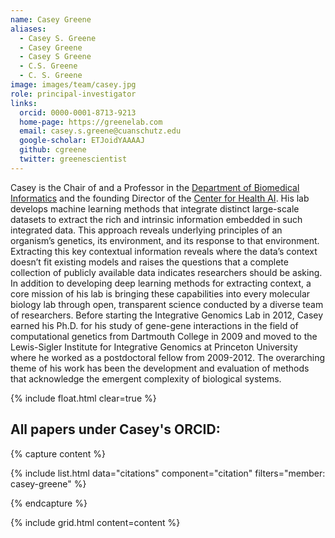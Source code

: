 ```yaml
---
name: Casey Greene
aliases:
  - Casey S. Greene
  - Casey Greene
  - Casey S Greene
  - C.S. Greene
  - C. S. Greene
image: images/team/casey.jpg
role: principal-investigator
links:
  orcid: 0000-0001-8713-9213
  home-page: https://greenelab.com
  email: casey.s.greene@cuanschutz.edu
  google-scholar: ETJoidYAAAAJ
  github: cgreene
  twitter: greenescientist
---
```


Casey is the Chair of and a Professor in the [Department of Biomedical Informatics](https://medschool.cuanschutz.edu/dbmi) and the founding Director of the [Center for Health AI](https://medschool.cuanschutz.edu/ai).
His lab develops machine learning methods that integrate distinct large-scale datasets to extract the rich and intrinsic information embedded in such integrated data.
This approach reveals underlying principles of an organism’s genetics, its environment, and its response to that environment.
Extracting this key contextual information reveals where the data’s context doesn’t fit existing models and raises the questions that a complete collection of publicly available data indicates researchers should be asking.
In addition to developing deep learning methods for extracting context, a core mission of his lab is bringing these capabilities into every molecular biology lab through open, transparent science conducted by a diverse team of researchers.
Before starting the Integrative Genomics Lab in 2012, Casey earned his Ph.D. for his study of gene-gene interactions in the field of computational genetics from Dartmouth College in 2009 and moved to the Lewis-Sigler Institute for Integrative Genomics at Princeton University where he worked as a postdoctoral fellow from 2009-2012.
The overarching theme of his work has been the development and evaluation of methods that acknowledge the emergent complexity of biological systems.

{% include float.html clear=true %}

## All papers under Casey's ORCID:

{% capture content %}

{% include list.html data="citations" component="citation" filters="member: casey-greene" %}

{% endcapture %}

{% include grid.html content=content %}
